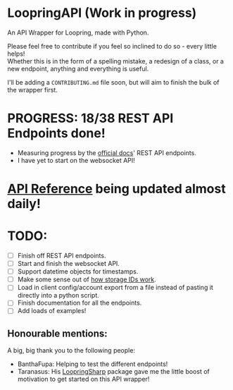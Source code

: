 # LoopringAPI (Work in progress)

An API Wrapper for Loopring, made with Python.

Please feel free to contribute if you feel so inclined to do so - every little helps!  
Whether this is in the form of a spelling mistake, a redesign of a class, or a new endpoint, anything and everything is useful.

I'll be adding a `CONTRIBUTING.md` file soon, but will aim to finish the bulk of the wrapper first.

# PROGRESS: 18/38 REST API Endpoints done!

- Measuring progress by the [official docs](https://docs.loopring.io/en/)' REST API endpoints.
- I have yet to start on the websocket API!

# [API Reference](https://diggydev.co.uk/loopring/index.html) being updated almost daily!

# TODO:

- [ ] Finish off REST API endpoints.
- [ ] Start and finish the websocket API.
- [ ] Support datetime objects for timestamps.
- [ ] Make some sense out of [how storage IDs work](https://github.com/Loopring/protocols/blob/master/packages/loopring_v3/DESIGN.md#storage).
- [ ] Load in client config/account export from a file instead of pasting it directly into a python script.
- [ ] Finish documentation for all the endpoints.
- [ ] Add loads of examples!

## Honourable mentions:

A big, big thank you to the following people:

- BanthaFupa: Helping to test the different endpoints!
- Taranasus: His [LoopringSharp](https://github.com/taranasus/LoopringSharp) package gave me the little boost of motivation to get started on this API wrapper!
